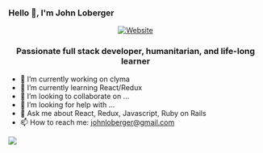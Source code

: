 ### Hello 👋, I'm John Loberger

   <p align="center">
      <a href="https://jloberger.com">
         <img align="center" src="https://img.shields.io/badge/JLOBERGER.COM-UP-brightgreen?style=for-the-badge" alt="Website" style="max-width:100%;">
      </a>
   </p>

<h3 align="center">Passionate full stack developer, humanitarian, and life-long learner</h3>

- 🔭 I’m currently working on clyma
- 🌱 I’m currently learning React/Redux
- 👯 I’m looking to collaborate on ...
- 🤔 I’m looking for help with ...
- 💬 Ask me about React, Redux, Javascript, Ruby on Rails
- 📫 How to reach me: johnloberger@gmail.com

<img align="center" src="https://github-readme-7ma7x.vercel.app/api?username=johnloberger&hide=stars&show_icons=true&title_color=fff&icon_color=79ff97&text_color=9f9f9f&bg_color=151515" />
